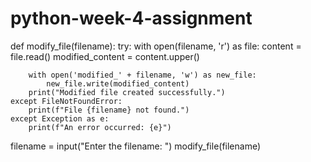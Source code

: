 # python-week-4-assignment

def modify_file(filename):
    try:
        with open(filename, 'r') as file:
            content = file.read()
            modified_content = content.upper()
            
        with open('modified_' + filename, 'w') as new_file:
            new_file.write(modified_content)
        print("Modified file created successfully.")
    except FileNotFoundError:
        print(f"File {filename} not found.")
    except Exception as e:
        print(f"An error occurred: {e}")
filename = input("Enter the filename: ")
modify_file(filename)
